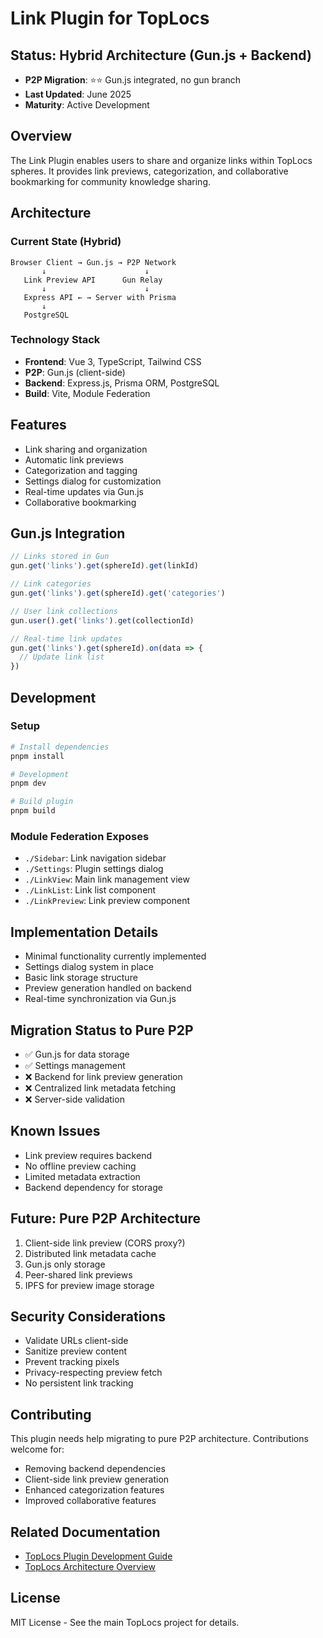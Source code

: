 # Link Plugin for TopLocs

## Status: Hybrid Architecture (Gun.js + Backend)
- **P2P Migration**: ⭐⭐ Gun.js integrated, no gun branch
- **Last Updated**: June 2025
- **Maturity**: Active Development

## Overview
The Link Plugin enables users to share and organize links within TopLocs spheres. It provides link previews, categorization, and collaborative bookmarking for community knowledge sharing.

## Architecture

### Current State (Hybrid)
```
Browser Client → Gun.js → P2P Network
       ↓                      ↓
   Link Preview API      Gun Relay
       ↓                      ↓
   Express API ← → Server with Prisma
       ↓
   PostgreSQL
```

### Technology Stack
- **Frontend**: Vue 3, TypeScript, Tailwind CSS
- **P2P**: Gun.js (client-side)
- **Backend**: Express.js, Prisma ORM, PostgreSQL
- **Build**: Vite, Module Federation

## Features
- Link sharing and organization
- Automatic link previews
- Categorization and tagging
- Settings dialog for customization
- Real-time updates via Gun.js
- Collaborative bookmarking

## Gun.js Integration
```javascript
// Links stored in Gun
gun.get('links').get(sphereId).get(linkId)

// Link categories
gun.get('links').get(sphereId).get('categories')

// User link collections
gun.user().get('links').get(collectionId)

// Real-time link updates
gun.get('links').get(sphereId).on(data => {
  // Update link list
})
```

## Development

### Setup
```bash
# Install dependencies
pnpm install

# Development
pnpm dev

# Build plugin
pnpm build
```

### Module Federation Exposes
- `./Sidebar`: Link navigation sidebar
- `./Settings`: Plugin settings dialog
- `./LinkView`: Main link management view
- `./LinkList`: Link list component
- `./LinkPreview`: Link preview component

## Implementation Details
- Minimal functionality currently implemented
- Settings dialog system in place
- Basic link storage structure
- Preview generation handled on backend
- Real-time synchronization via Gun.js

## Migration Status to Pure P2P
- ✅ Gun.js for data storage
- ✅ Settings management
- ❌ Backend for link preview generation
- ❌ Centralized link metadata fetching
- ❌ Server-side validation

## Known Issues
- Link preview requires backend
- No offline preview caching
- Limited metadata extraction
- Backend dependency for storage

## Future: Pure P2P Architecture
1. Client-side link preview (CORS proxy?)
2. Distributed link metadata cache
3. Gun.js only storage
4. Peer-shared link previews
5. IPFS for preview image storage

## Security Considerations
- Validate URLs client-side
- Sanitize preview content
- Prevent tracking pixels
- Privacy-respecting preview fetch
- No persistent link tracking

## Contributing
This plugin needs help migrating to pure P2P architecture. Contributions welcome for:
- Removing backend dependencies
- Client-side link preview generation
- Enhanced categorization features
- Improved collaborative features

## Related Documentation
- [TopLocs Plugin Development Guide](https://github.com/toplocs/tribelike/blob/main/docs/plugin-development.md)
- [TopLocs Architecture Overview](https://github.com/toplocs/tribelike/blob/main/docs/architecture.md)

## License
MIT License - See the main TopLocs project for details.

